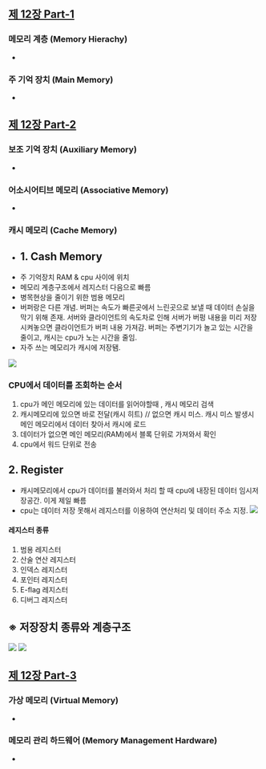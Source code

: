 
## [제 12장 Part-1](https://www.youtube.com/watch?v=fS0GkS7HtOY&list=PLc8fQ-m7b1hCHTT7VH2oo0Ng7Et096dYc&index=30)

### 메모리 계층 (Memory Hierachy)

- 

### 주 기억 장치 (Main Memory)

- 

## [제 12장 Part-2](https://www.youtube.com/watch?v=VnFgmmzU-SQ&list=PLc8fQ-m7b1hCHTT7VH2oo0Ng7Et096dYc&index=31)

### 보조 기억 장치 (Auxiliary Memory)

- 

### 어소시어티브 메모리 (Associative Memory)

- 

### 캐시 메모리 (Cache Memory)

- ## 1. Cash Memory
- 주 기억장치 RAM & cpu 사이에 위치
- 메모리 계층구조에서 레지스터 다음으로 빠름
- 병목현상을 줄이기 위한 범용 메모리
- 버퍼랑은 다른 개념. 버퍼는 속도가 빠른곳에서 느린곳으로 보낼 때 데이터 손실을 막기 위해 존재. 서버와 클라이언트의 속도차로 인해 서버가 버펑 내용을 미리 저장시켜놓으면 클라이언트가 버퍼 내용 가져감.
버퍼는 주변기기가 놀고 있는 시간을 줄이고, 캐시는 cpu가 노는 시간을 줄임.
- 자주 쓰는 메모리가 캐시에 저장됌.

![](https://velog.velcdn.com/images/flos/post/f2666c3d-f4bb-44d2-9bff-915d3ee4302d/image.png)


### CPU에서 데이터를 조회하는 순서
1. cpu가 메인 메모리에 있는 데이터를 읽어야할때 , 캐시 메모리 검색
2. 캐시메모리에 있으면 바로 전달(캐시 히트) // 없으면 캐시 미스. 캐시 미스 발생시 메인 메모리에서 데이터 찾아서 캐시에 로드
3. 데이터가 없으면 메인 메모리(RAM)에서 블록 단위로 가져와서 확인
4. cpu에서 워드 단위로 전송



## 2. Register
- 캐시메모리에서 cpu가 데이터를 불러와서 처리 할 때 cpu에 내장된 데이터 임시저장공간. 이게 제일 빠름
- cpu는 데이터 저장 못해서 레지스터를 이용하여 연산처리 및 데이터 주소 지정.
![](https://velog.velcdn.com/images/flos/post/c06f6309-519b-4d52-9c34-4151c0c813e1/image.png)

#### 레지스터 종류
1. 범용 레지스터
2. 산술 연산 레지스터
3. 인덱스 레지스터
4. 포인터 레지스터
5. E-flag 레지스터
6. 디버그 레지스터



## ※ 저장장치 종류와 계층구조
![](https://velog.velcdn.com/images/flos/post/87c56996-9715-4b55-9de4-4cda309be4c8/image.png)
![](https://velog.velcdn.com/images/flos/post/a0bcdf65-92d1-4588-a78e-d8b039d5eab9/image.png)

## [제 12장 Part-3](https://www.youtube.com/watch?v=ZepTkwWOk5s&list=PLc8fQ-m7b1hCHTT7VH2oo0Ng7Et096dYc&index=32)

### 가상 메모리 (Virtual Memory)

- 

### 메모리 관리 하드웨어 (Memory Management Hardware)

-